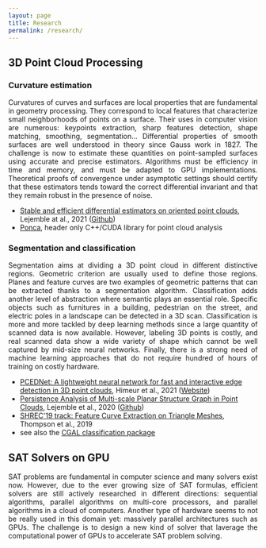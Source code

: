 ```yaml
---
layout: page
title: Research
permalink: /research/
---
```


## 3D Point Cloud Processing

### Curvature estimation

<div style="text-align: justify">
Curvatures of curves and surfaces are local properties that are fundamental in geometry processing.
They correspond to local features that characterize small neighborhoods of points on a surface.
Their uses in computer vision are numerous: keypoints extraction, sharp features detection, shape matching, smoothing, segmentation...
Differential properties of smooth surfaces are well understood in theory since Gauss work in 1827.
The challenge is now to estimate these quantities on point-sampled surfaces using accurate and precise estimators.
Algorithms must be efficiency in time and memory, and must be adapted to GPU implementations.
Theoretical proofs of convergence under asymptotic settings should certify that these estimators tends toward the correct differential invariant and that they remain robust in the presence of noise.
</div>

- [Stable and efficient differential estimators on oriented point clouds](/articles/lejemble2021stable.pdf), Lejemble at al., 2021 ([Github](https://github.com/STORM-IRIT/algebraic-shape-operator))
- [Ponca](https://github.com/poncateam/ponca), header only C++/CUDA library for point cloud analysis

### Segmentation and classification

<div style="text-align: justify">
Segmentation aims at dividing a 3D point cloud in different distinctive regions.
Geometric criterion are usually used to define those regions. 
Planes and feature curves are two examples of geometric patterns that can be extracted thanks to a segmentation algorithm.
Classification adds another level of abstraction where semantic plays an essential role.
Specific objects such as furnitures in a building, pedestrian on the street, and electric poles in a landscape can be detected in a 3D scan.
Classification is more and more tackled by deep learning methods since a large quantity of scanned data is now available. 
However, labeling 3D points is costly, and real scanned data show a wide variety of shape which cannot be well captured by mid-size neural networks.
Finally, there is a strong need of machine learning approaches that do not require hundred of hours of training on costly hardware. 
</div>

- [PCEDNet: A lightweight neural network for fast and interactive edge detection in 3D point clouds](/articles/himeur2021pcednet.pdf), Himeur et al., 2021 ([Website](https://storm-irit.github.io/pcednet-supp))
- [Persistence Analysis of Multi-scale Planar Structure Graph in Point Clouds](/articles/lejemble2020persistence.pdf), Lejemble et al., 2020 ([Github](https://github.com/STORM-IRIT/Plane-Detection-Point-Cloud))
- [SHREC'19 track: Feature Curve Extraction on Triangle Meshes](), Thompson et al., 2019
- see also the [CGAL classification package](https://doc.cgal.org/latest/Classification/index.html)

## SAT Solvers on GPU

<div style="text-align: justify">
SAT problems are fundamental in computer science and many solvers exist now.
However, due to the ever growing size of SAT formulas, efficient solvers are still actively researched in different directions: sequential algorithms, parallel algorithms on multi-core processors, and parallel algorithms in a cloud of computers.
Another type of hardware seems to not be really used in this domain yet: massively parallel architectures such as GPUs.
The challenge is to design a new kind of solver that laverage the computational power of GPUs to accelerate SAT problem solving. 
</div>


